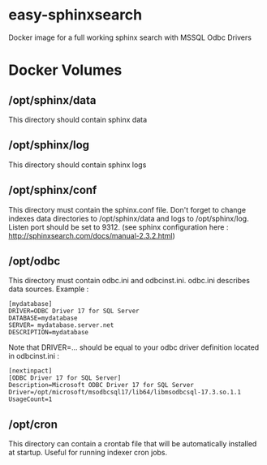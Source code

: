# easy-sphinxsearch
Docker image for a full working sphinx search with MSSQL Odbc Drivers 

# Docker Volumes

## /opt/sphinx/data
This directory should contain sphinx data

## /opt/sphinx/log
This directory should contain sphinx logs

## /opt/sphinx/conf 

This directory must contain the sphinx.conf file. Don't forget to change indexes data directories to /opt/sphinx/data and logs to /opt/sphinx/log. Listen port should be set to 9312. (see sphinx configuration here : http://sphinxsearch.com/docs/manual-2.3.2.html)

## /opt/odbc  

This directory must contain odbc.ini and odbcinst.ini.
odbc.ini describes data sources. Example :

 ```
[mydatabase]
DRIVER=ODBC Driver 17 for SQL Server  
DATABASE=mydatabase
SERVER= mydatabase.server.net
DESCRIPTION=mydatabase

```

Note that DRIVER=... should be equal to your odbc driver definition located in odbcinst.ini :
```
[nextinpact]
[ODBC Driver 17 for SQL Server] 
Description=Microsoft ODBC Driver 17 for SQL Server
Driver=/opt/microsoft/msodbcsql17/lib64/libmsodbcsql-17.3.so.1.1
UsageCount=1
```

## /opt/cron
This directory can contain a crontab file that will be automatically installed at startup. Useful for running indexer cron jobs.

